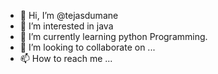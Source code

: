 - 👋 Hi, I’m @tejasdumane
- 👀 I’m interested in java
- 🌱 I’m currently learning python Programming.
- 💞️ I’m looking to collaborate on ...
- 📫 How to reach me ...

<!---
tejasdumane/tejasdumane is a ✨ special ✨ repository because its `README.md` (this file) appears on your GitHub profile.
You can click the Preview link to take a look at your changes.
--->
